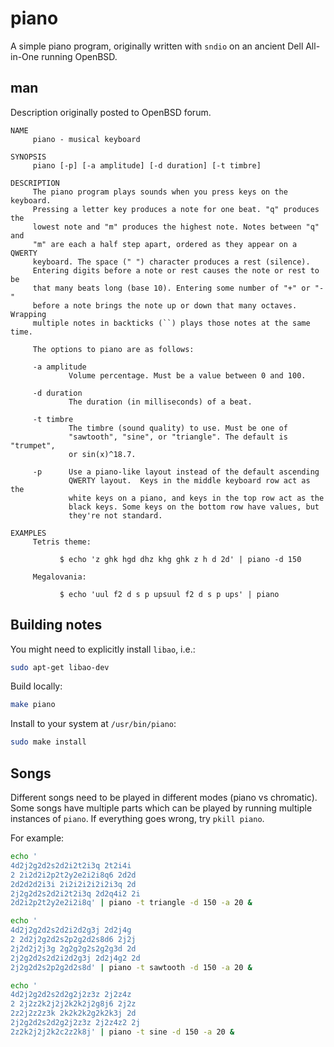# piano
A simple piano program, originally written with `sndio` on an ancient Dell All-in-One running OpenBSD.

## man
Description originally posted to OpenBSD forum.

```
NAME
     piano - musical keyboard

SYNOPSIS
     piano [-p] [-a amplitude] [-d duration] [-t timbre]

DESCRIPTION
     The piano program plays sounds when you press keys on the keyboard.
     Pressing a letter key produces a note for one beat. "q" produces the
     lowest note and "m" produces the highest note. Notes between "q" and
     "m" are each a half step apart, ordered as they appear on a QWERTY
     keyboard. The space (" ") character produces a rest (silence).
     Entering digits before a note or rest causes the note or rest to be
     that many beats long (base 10). Entering some number of "+" or "-"
     before a note brings the note up or down that many octaves. Wrapping
     multiple notes in backticks (``) plays those notes at the same time.

     The options to piano are as follows:

     -a amplitude
             Volume percentage. Must be a value between 0 and 100.

     -d duration
             The duration (in milliseconds) of a beat.

     -t timbre
             The timbre (sound quality) to use. Must be one of
             "sawtooth", "sine", or "triangle". The default is "trumpet",
             or sin(x)^18.7.

     -p      Use a piano-like layout instead of the default ascending
             QWERTY layout.  Keys in the middle keyboard row act as the
             white keys on a piano, and keys in the top row act as the
             black keys. Some keys on the bottom row have values, but
             they're not standard.

EXAMPLES
     Tetris theme:

           $ echo 'z ghk hgd dhz khg ghk z h d 2d' | piano -d 150

     Megalovania:

           $ echo 'uul f2 d s p upsuul f2 d s p ups' | piano
```

## Building notes
You might need to explicitly install `libao`, i.e.:

```bash
sudo apt-get libao-dev
```

Build locally:
```bash
make piano
```

Install to your system at `/usr/bin/piano`:
```bash
sudo make install
```

## Songs
Different songs need to be played in different modes (piano vs chromatic). Some songs have multiple parts which can be played by running multiple instances of `piano`. If everything goes wrong, try `pkill piano`.

For example:

```bash
echo '
4d2j2g2d2s2d2i2t2i3q 2t2i4i
2 2i2d2i2p2t2y2e2i2i8q6 2d2d
2d2d2d2i3i 2i2i2i2i2i2i3q 2d
2j2g2d2s2d2i2t2i3q 2d2q4i2 2i
2d2i2p2t2y2e2i2i8q' | piano -t triangle -d 150 -a 20 &

echo '
4d2j2g2d2s2d2i2d2g3j 2d2j4g
2 2d2j2g2d2s2p2g2d2s8d6 2j2j
2j2d2j2j3g 2g2g2g2s2g2g3d 2d
2j2g2d2s2d2i2d2g3j 2d2j4g2 2d
2j2g2d2s2p2g2d2s8d' | piano -t sawtooth -d 150 -a 20 &

echo '
4d2j2g2d2s2d2g2j2z3z 2j2z4z
2 2j2z2k2j2j2k2k2j2g8j6 2j2z
2z2j2z2z3k 2k2k2k2g2k2k3j 2d
2j2g2d2s2d2g2j2z3z 2j2z4z2 2j
2z2k2j2j2k2c2z2k8j' | piano -t sine -d 150 -a 20 &
```